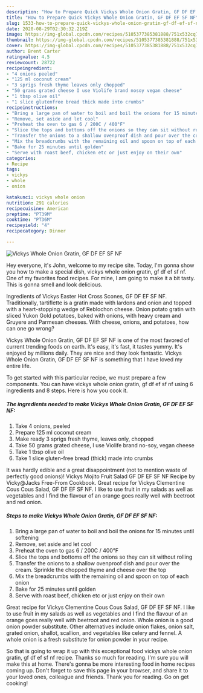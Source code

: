 ```yaml
---
description: "How to Prepare Quick Vickys Whole Onion Gratin, GF DF EF SF NF"
title: "How to Prepare Quick Vickys Whole Onion Gratin, GF DF EF SF NF"
slug: 1533-how-to-prepare-quick-vickys-whole-onion-gratin-gf-df-ef-sf-nf
date: 2020-08-29T02:30:32.219Z
image: https://img-global.cpcdn.com/recipes/5105377385381888/751x532cq70/vickys-whole-onion-gratin-gf-df-ef-sf-nf-recipe-main-photo.jpg
thumbnail: https://img-global.cpcdn.com/recipes/5105377385381888/751x532cq70/vickys-whole-onion-gratin-gf-df-ef-sf-nf-recipe-main-photo.jpg
cover: https://img-global.cpcdn.com/recipes/5105377385381888/751x532cq70/vickys-whole-onion-gratin-gf-df-ef-sf-nf-recipe-main-photo.jpg
author: Brent Carter
ratingvalue: 4.5
reviewcount: 28722
recipeingredient:
- "4 onions peeled"
- "125 ml coconut cream"
- "3 sprigs fresh thyme leaves only chopped"
- "50 grams grated cheese I use Violife brand nosoy vegan cheese"
- "1 tbsp olive oil"
- "1 slice glutenfree bread thick made into crumbs"
recipeinstructions:
- "Bring a large pan of water to boil and boil the onions for 15 minutes until softening"
- "Remove, set aside and let cool"
- "Preheat the oven to gas 6 / 200C / 400°F"
- "Slice the tops and bottoms off the onions so they can sit without rolling"
- "Transfer the onions to a shallow ovenproof dish and pour over the cream. Sprinkle the chopped thyme and cheese over the top"
- "Mix the breadcrumbs with the remaining oil and spoon on top of each onion"
- "Bake for 25 minutes until golden"
- "Serve with roast beef, chicken etc or just enjoy on their own"
categories:
- Recipe
tags:
- vickys
- whole
- onion

katakunci: vickys whole onion 
nutrition: 291 calories
recipecuisine: American
preptime: "PT39M"
cooktime: "PT36M"
recipeyield: "4"
recipecategory: Dinner

---
```



![Vickys Whole Onion Gratin, GF DF EF SF NF](https://img-global.cpcdn.com/recipes/5105377385381888/751x532cq70/vickys-whole-onion-gratin-gf-df-ef-sf-nf-recipe-main-photo.jpg)

Hey everyone, it's John, welcome to my recipe site. Today, I'm gonna show you how to make a special dish, vickys whole onion gratin, gf df ef sf nf. One of my favorites food recipes. For mine, I am going to make it a bit tasty. This is gonna smell and look delicious.

Ingredients of Vickys Easter Hot Cross Scones, GF DF EF SF NF. Traditionally, tartiflette is a gratin made with lardons and onion and topped with a heart-stopping wedge of Reblochon cheese. Onion potato gratin with sliced Yukon Gold potatoes, baked with onions, with heavy cream and Gruyere and Parmesan cheeses. With cheese, onions, and potatoes, how can one go wrong?

Vickys Whole Onion Gratin, GF DF EF SF NF is one of the most favored of current trending foods on earth. It's easy, it's fast, it tastes yummy. It's enjoyed by millions daily. They are nice and they look fantastic. Vickys Whole Onion Gratin, GF DF EF SF NF is something that I have loved my entire life.


To get started with this particular recipe, we must prepare a few components. You can have vickys whole onion gratin, gf df ef sf nf using 6 ingredients and 8 steps. Here is how you cook it.

<!--inarticleads1-->

##### The ingredients needed to make Vickys Whole Onion Gratin, GF DF EF SF NF:

1. Take 4 onions, peeled
1. Prepare 125 ml coconut cream
1. Make ready 3 sprigs fresh thyme, leaves only, chopped
1. Take 50 grams grated cheese, I use Violife brand no-soy, vegan cheese
1. Take 1 tbsp olive oil
1. Take 1 slice gluten-free bread (thick) made into crumbs


It was hardly edible and a great disappointment (not to mention waste of perfectly good onions)! Vickys Mojito Fruit Salad GF DF EF SF NF Recipe by Vicky@Jacks Free-From Cookbook. Great recipe for Vickys Clementine Cous Cous Salad, GF DF EF SF NF. I like to use fruit in my salads as well as vegetables and I find the flavour of an orange goes really well with beetroot and red onion. 

<!--inarticleads2-->

##### Steps to make Vickys Whole Onion Gratin, GF DF EF SF NF:

1. Bring a large pan of water to boil and boil the onions for 15 minutes until softening
1. Remove, set aside and let cool
1. Preheat the oven to gas 6 / 200C / 400°F
1. Slice the tops and bottoms off the onions so they can sit without rolling
1. Transfer the onions to a shallow ovenproof dish and pour over the cream. Sprinkle the chopped thyme and cheese over the top
1. Mix the breadcrumbs with the remaining oil and spoon on top of each onion
1. Bake for 25 minutes until golden
1. Serve with roast beef, chicken etc or just enjoy on their own


Great recipe for Vickys Clementine Cous Cous Salad, GF DF EF SF NF. I like to use fruit in my salads as well as vegetables and I find the flavour of an orange goes really well with beetroot and red onion. Whole onion is a good onion powder substitute. Other alternatives include onion flakes, onion salt, grated onion, shallot, scallion, and vegetables like celery and fennel. A whole onion is a fresh substitute for onion powder in your recipe. 

So that is going to wrap it up with this exceptional food vickys whole onion gratin, gf df ef sf nf recipe. Thanks so much for reading. I'm sure you will make this at home. There's gonna be more interesting food in home recipes coming up. Don't forget to save this page in your browser, and share it to your loved ones, colleague and friends. Thank you for reading. Go on get cooking!
